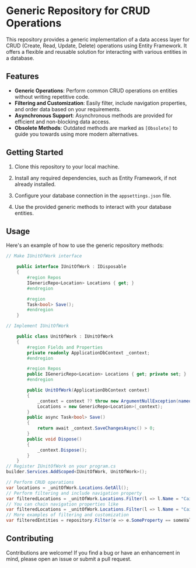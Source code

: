 # Generic Repository for CRUD Operations

This repository provides a generic implementation of a data access layer for CRUD (Create, Read, Update, Delete) operations using Entity Framework. It offers a flexible and reusable solution for interacting with various entities in a database.

## Features

- **Generic Operations**: Perform common CRUD operations on entities without writing repetitive code.
- **Filtering and Customization**: Easily filter, include navigation properties, and order data based on your requirements.
- **Asynchronous Support**: Asynchronous methods are provided for efficient and non-blocking data access.
- **Obsolete Methods**: Outdated methods are marked as `[Obsolete]` to guide you towards using more modern alternatives.

## Getting Started

1. Clone this repository to your local machine.

2. Install any required dependencies, such as Entity Framework, if not already installed.

3. Configure your database connection in the `appsettings.json` file.

4. Use the provided generic methods to interact with your database entities.

## Usage

Here's an example of how to use the generic repository methods:

```csharp
// Make IUnitOfWork interface

    public interface IUnitOfWork : IDisposable
    {
        #region Repos
        IGenericRepo<Location> Locations { get; }
        #endregion

        #region
        Task<bool> Save();
        #endregion
    }

// Implement IUnitOfWork

    public class UnitOfWork : IUnitOfWork
    {
        #region Fields and Properties
        private readonly ApplicationDbContext _context;
        #endregion

        #region Repos
        public IGenericRepo<Location> Locations { get; private set; }
        #endregion

        public UnitOfWork(ApplicationDbContext context)
        {
            _context = context ?? throw new ArgumentNullException(nameof(context));
            Locations = new GenericRepo<Location>(_context);
        }
        public async Task<bool> Save()
        {
            return await _context.SaveChangesAsync() > 0;
        }
        public void Dispose()
        {
            _context.Dispose();
        }
    }
// Register IUnitOfWork on your program.cs
builder.Services.AddScoped<IUnitOfWork, UnitOfWork>();

// Perform CRUD operations
var locations = _unitOfWork.Locations.GetAll();
// Perform filtering and include navigation property
var filteredLocations = _unitOfWork.Locations.Filter(l => l.Name = "Cairo", n => n.Include(p => p.WorkingHours));
// You can chain navigation properties like
var filteredLocations = _unitOfWork.Locations.Filter(l => l.Name = "Cairo", n => n.Include(p => p.WorkingHours).Inclue(p => p.Image));
// More examples of filtering and customization
var filteredEntities = repository.Filter(e => e.SomeProperty == someValue, orderBy: e => e.OrderBy(x => x.AnotherProperty));
```

## Contributing

Contributions are welcome! If you find a bug or have an enhancement in mind, please open an issue or submit a pull request.
